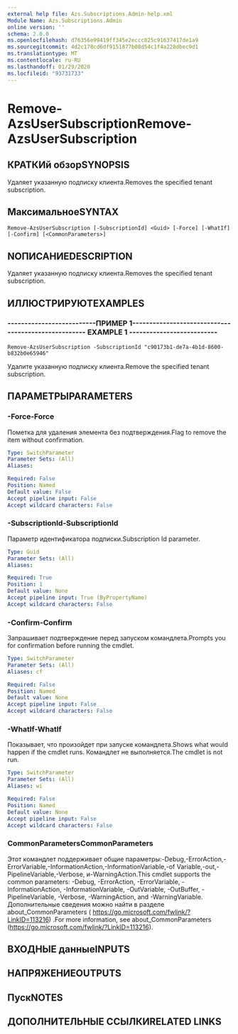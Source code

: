 ```yaml
---
external help file: Azs.Subscriptions.Admin-help.xml
Module Name: Azs.Subscriptions.Admin
online version: ''
schema: 2.0.0
ms.openlocfilehash: d76356e99419ff345e2eccc025c91637417de1a9
ms.sourcegitcommit: 4d2c178cd6df9151877b08d54c1f4a228dbec9d1
ms.translationtype: MT
ms.contentlocale: ru-RU
ms.lasthandoff: 01/29/2020
ms.locfileid: "93731733"
---
```

# <span data-ttu-id="4f77d-101">Remove-AzsUserSubscription</span><span class="sxs-lookup"><span data-stu-id="4f77d-101">Remove-AzsUserSubscription</span></span>

## <span data-ttu-id="4f77d-102">КРАТКИй обзор</span><span class="sxs-lookup"><span data-stu-id="4f77d-102">SYNOPSIS</span></span>
<span data-ttu-id="4f77d-103">Удаляет указанную подписку клиента.</span><span class="sxs-lookup"><span data-stu-id="4f77d-103">Removes the specified tenant subscription.</span></span>

## <span data-ttu-id="4f77d-104">Максимальное</span><span class="sxs-lookup"><span data-stu-id="4f77d-104">SYNTAX</span></span>

```
Remove-AzsUserSubscription [-SubscriptionId] <Guid> [-Force] [-WhatIf] [-Confirm] [<CommonParameters>]
```

## <span data-ttu-id="4f77d-105">NОПИСАНИЕ</span><span class="sxs-lookup"><span data-stu-id="4f77d-105">DESCRIPTION</span></span>
<span data-ttu-id="4f77d-106">Удаляет указанную подписку клиента.</span><span class="sxs-lookup"><span data-stu-id="4f77d-106">Removes the specified tenant subscription.</span></span>

## <span data-ttu-id="4f77d-107">ИЛЛЮСТРИРУЮТ</span><span class="sxs-lookup"><span data-stu-id="4f77d-107">EXAMPLES</span></span>

### <span data-ttu-id="4f77d-108">--------------------------ПРИМЕР 1--------------------------</span><span class="sxs-lookup"><span data-stu-id="4f77d-108">-------------------------- EXAMPLE 1 --------------------------</span></span>
```
Remove-AzsUserSubscription -SubscriptionId "c90173b1-de7a-4b1d-8600-b832b0e65946"
```

<span data-ttu-id="4f77d-109">Удалите указанную подписку клиента.</span><span class="sxs-lookup"><span data-stu-id="4f77d-109">Remove the specified tenant subscription.</span></span>

## <span data-ttu-id="4f77d-110">ПАРАМЕТРЫ</span><span class="sxs-lookup"><span data-stu-id="4f77d-110">PARAMETERS</span></span>

### <span data-ttu-id="4f77d-111">-Force</span><span class="sxs-lookup"><span data-stu-id="4f77d-111">-Force</span></span>
<span data-ttu-id="4f77d-112">Пометка для удаления элемента без подтверждения.</span><span class="sxs-lookup"><span data-stu-id="4f77d-112">Flag to remove the item without confirmation.</span></span>

```yaml
Type: SwitchParameter
Parameter Sets: (All)
Aliases: 

Required: False
Position: Named
Default value: False
Accept pipeline input: False
Accept wildcard characters: False
```

### <span data-ttu-id="4f77d-113">-SubscriptionId</span><span class="sxs-lookup"><span data-stu-id="4f77d-113">-SubscriptionId</span></span>
<span data-ttu-id="4f77d-114">Параметр идентификатора подписки.</span><span class="sxs-lookup"><span data-stu-id="4f77d-114">Subscription Id parameter.</span></span>

```yaml
Type: Guid
Parameter Sets: (All)
Aliases: 

Required: True
Position: 1
Default value: None
Accept pipeline input: True (ByPropertyName)
Accept wildcard characters: False
```

### <span data-ttu-id="4f77d-115">-Confirm</span><span class="sxs-lookup"><span data-stu-id="4f77d-115">-Confirm</span></span>
<span data-ttu-id="4f77d-116">Запрашивает подтверждение перед запуском командлета.</span><span class="sxs-lookup"><span data-stu-id="4f77d-116">Prompts you for confirmation before running the cmdlet.</span></span>

```yaml
Type: SwitchParameter
Parameter Sets: (All)
Aliases: cf

Required: False
Position: Named
Default value: None
Accept pipeline input: False
Accept wildcard characters: False
```

### <span data-ttu-id="4f77d-117">-WhatIf</span><span class="sxs-lookup"><span data-stu-id="4f77d-117">-WhatIf</span></span>
<span data-ttu-id="4f77d-118">Показывает, что произойдет при запуске командлета.</span><span class="sxs-lookup"><span data-stu-id="4f77d-118">Shows what would happen if the cmdlet runs.</span></span>
<span data-ttu-id="4f77d-119">Командлет не выполняется.</span><span class="sxs-lookup"><span data-stu-id="4f77d-119">The cmdlet is not run.</span></span>

```yaml
Type: SwitchParameter
Parameter Sets: (All)
Aliases: wi

Required: False
Position: Named
Default value: None
Accept pipeline input: False
Accept wildcard characters: False
```

### <span data-ttu-id="4f77d-120">CommonParameters</span><span class="sxs-lookup"><span data-stu-id="4f77d-120">CommonParameters</span></span>
<span data-ttu-id="4f77d-121">Этот командлет поддерживает общие параметры:-Debug,-ErrorAction,-ErrorVariable,-InformationAction,-InformationVariable,-of Variable,-out,-PipelineVariable,-Verbose, и-WarningAction.</span><span class="sxs-lookup"><span data-stu-id="4f77d-121">This cmdlet supports the common parameters: -Debug, -ErrorAction, -ErrorVariable, -InformationAction, -InformationVariable, -OutVariable, -OutBuffer, -PipelineVariable, -Verbose, -WarningAction, and -WarningVariable.</span></span> <span data-ttu-id="4f77d-122">Дополнительные сведения можно найти в разделе about_CommonParameters ( https://go.microsoft.com/fwlink/?LinkID=113216) .</span><span class="sxs-lookup"><span data-stu-id="4f77d-122">For more information, see about_CommonParameters (https://go.microsoft.com/fwlink/?LinkID=113216).</span></span>

## <span data-ttu-id="4f77d-123">ВХОДНЫЕ данные</span><span class="sxs-lookup"><span data-stu-id="4f77d-123">INPUTS</span></span>

## <span data-ttu-id="4f77d-124">НАПРЯЖЕНИЕ</span><span class="sxs-lookup"><span data-stu-id="4f77d-124">OUTPUTS</span></span>

## <span data-ttu-id="4f77d-125">Пуск</span><span class="sxs-lookup"><span data-stu-id="4f77d-125">NOTES</span></span>

## <span data-ttu-id="4f77d-126">ДОПОЛНИТЕЛЬНЫЕ ССЫЛКИ</span><span class="sxs-lookup"><span data-stu-id="4f77d-126">RELATED LINKS</span></span>

